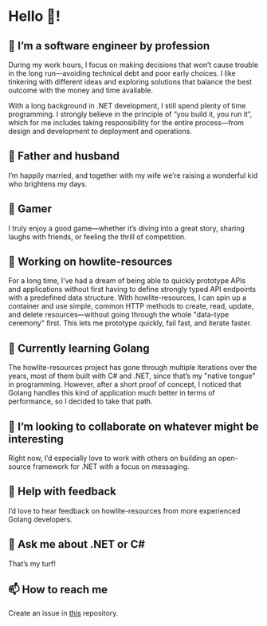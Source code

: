 # Hello 👋!

👷 I’m a software engineer by profession
---
During my work hours, I focus on making decisions that won’t cause trouble in the long run—avoiding technical debt and poor early choices. I like tinkering with different ideas and exploring solutions that balance the best outcome with the money and time available.

With a long background in .NET development, I still spend plenty of time programming. I strongly believe in the principle of “you build it, you run it”, which for me includes taking responsibility for the entire process—from design and development to deployment and operations.

🏡 Father and husband
---
I’m happily married, and together with my wife we’re raising a wonderful kid who brightens my days.

👾 Gamer
---
I truly enjoy a good game—whether it’s diving into a great story, sharing laughs with friends, or feeling the thrill of competition.

🔭 Working on howlite-resources
---
For a long time, I’ve had a dream of being able to quickly prototype APIs and applications without first having to define strongly typed API endpoints with a predefined data structure. With howlite-resources, I can spin up a container and use simple, common HTTP methods to create, read, update, and delete resources—without going through the whole "data-type ceremony" first. This lets me prototype quickly, fail fast, and iterate faster.

🌱 Currently learning Golang
---
The howlite-resources project has gone through multiple iterations over the years, most of them built with C# and .NET, since that’s my "native tongue" in programming. However, after a short proof of concept, I noticed that Golang handles this kind of application much better in terms of performance, so I decided to take that path.

👯 I’m looking to collaborate on whatever might be interesting
---
Right now, I’d especially love to work with others on building an open-source framework for .NET with a focus on messaging.

🤔 Help with feedback
---
I’d love to hear feedback on howlite-resources from more experienced Golang developers.

💬 Ask me about .NET or C#
---
That’s my turf!

📫 How to reach me
---
Create an issue in [this](https://github.com/Inx51/Inx51) repository.
